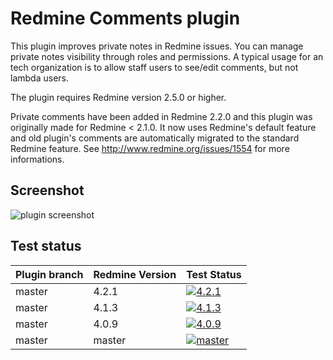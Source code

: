 Redmine Comments plugin
=======================

This plugin improves private notes in Redmine issues.
You can manage private notes visibility through roles and permissions.
A typical usage for an tech organization is to allow staff users to see/edit comments, but not lambda users.

The plugin requires Redmine version 2.5.0 or higher.

Private comments have been added in Redmine 2.2.0 and this plugin was originally made for Redmine < 2.1.0.
It now uses Redmine's default feature and old plugin's comments are automatically migrated to the standard Redmine feature.
See http://www.redmine.org/issues/1554 for more informations.

Screenshot
----------

![plugin screenshot](https://raw.githubusercontent.com/jbbarth/redmine_comments/master/assets/images/screenshot.png)

Test status
------------

|Plugin branch| Redmine Version   | Test Status      |
|-------------|-------------------|------------------|
|master       | 4.2.1             | [![4.2.1][1]][5] |  
|master       | 4.1.3             | [![4.1.3][2]][5] |  
|master       | 4.0.9             | [![4.0.9][3]][5] |
|master       | master            | [![master][4]][5]|

[1]: https://github.com/jbbarth/redmine_comments/actions/workflows/4_2_1.yml/badge.svg
[2]: https://github.com/jbbarth/redmine_comments/actions/workflows/4_1_3.yml/badge.svg
[3]: https://github.com/jbbarth/redmine_comments/actions/workflows/4_0_9.yml/badge.svg
[4]: https://github.com/jbbarth/redmine_comments/actions/workflows/master.yml/badge.svg
[5]: https://github.com/jbbarth/redmine_comments/actions
